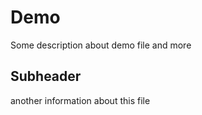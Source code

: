 # Demo

Some description about demo file and more

## Subheader

another information about this file
